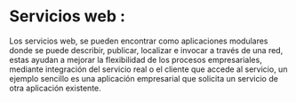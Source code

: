 # Servicios web :
Los servicios web, se pueden encontrar como aplicaciones modulares donde se puede describir, publicar, localizar e invocar a través de una red, estas ayudan a mejorar la flexibilidad de los procesos empresariales, mediante integración del servicio real o el cliente que accede al servicio, un ejemplo sencillo es una aplicación empresarial que solicita un servicio de otra aplicación existente.
